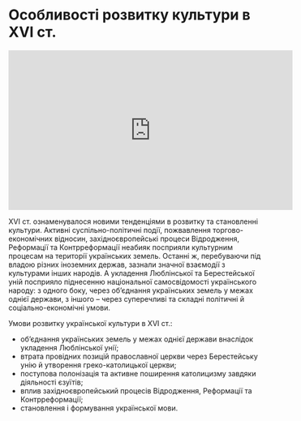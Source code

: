 # Особливості розвитку культури в XVI ст.

<div class="fluidMedia">
<iframe align="center" width="560" height="315" src="https://www.youtube.com/embed/N0mAEakweeU" frameborder="0" allowfullscreen></iframe>
</div>
<div class="popup">
</div>

XVI ст. ознаменувалося новими тенденціями в розвитку та становленні культури. Активні суспільно-політичні події, пожвавлення торгово-економічних відносин, західноєвропейські процеси Відродження, Реформації та Контрреформації неабияк посприяли культурним процесам на території українських земель. Останні ж, перебуваючи під владою різних іноземних держав, зазнали значної взаємодії з культурами інших народів. А укладення Люблінської та Берестейської уній посприяло піднесенню національної самосвідомості українського народу: з одного боку, через об’єднання українських земель у межах однієї держави, з іншого – через суперечливі та складні політичні й соціально-економічні умови.

<div class="space">
</div>
<div class="task-wrap">
<span class="task">Умови розвитку української культури в XVI ст.:</span>
<div class="task-text">
<ul>
<li>об’єднання українських земель у межах однієї держави внаслідок укладення Люблінської унії;</li>
<li>втрата провідних позицій православної церкви через Берестейську унію й утворення греко-католицької церкви;</li>
<li>поступова полонізація та активне поширення католицизму завдяки діяльності єзуїтів;</li>
<li>вплив західноєвропейський процесів Відродження, Реформації та Контрреформації;</li>
<li>становлення і формування української мови.</li>	
</ul>
</div>
</div>
<div class="space">
</div>